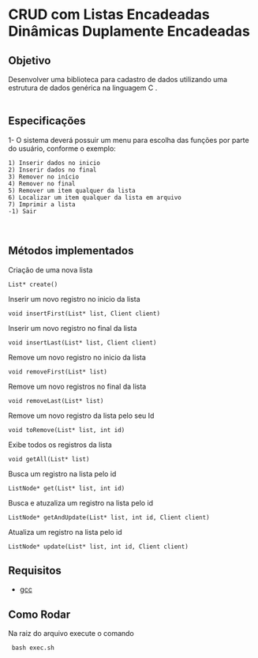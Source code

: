 # CRUD com Listas Encadeadas Dinâmicas Duplamente Encadeadas
## Objetivo

Desenvolver uma biblioteca para cadastro de dados utilizando uma estrutura de dados genérica na linguagem C .
<br>
<br>

## Especificações

1- O sistema deverá possuir um menu para escolha das funções por parte do usuário, conforme o exemplo:

    1) Inserir dados no inicio
    2) Inserir dados no final
    3) Remover no início
    4) Remover no final
    5) Remover um item qualquer da lista
    6) Localizar um item qualquer da lista em arquivo
    7) Imprimir a lista
    -1) Sair

<br>

## Métodos implementados

Criação de uma nova lista 
```
List* create()
```

Inserir um novo registro no inicio da lista
```
void insertFirst(List* list, Client client) 
```

Inserir um novo registro no final da lista
```
void insertLast(List* list, Client client) 
```

Remove um novo registro no inicio da lista
```
void removeFirst(List* list)
```

Remove um novo registros no final da lista
```
void removeLast(List* list)
```

Remove um novo registro da lista pelo seu Id
```
void toRemove(List* list, int id)
```

Exibe todos os registros da lista
```
void getAll(List* list) 
```

Busca um registro na lista pelo id
```
ListNode* get(List* list, int id)

```

Busca e atuzaliza um registro na lista pelo id
```
ListNode* getAndUpdate(List* list, int id, Client client)
```

Atualiza um registro na lista pelo id
```
ListNode* update(List* list, int id, Client client)
```


## Requisitos 

- [gcc](https://gcc.gnu.org/onlinedocs/)


## Como Rodar
Na raiz do arquivo execute o comando 

<code> bash exec.sh</code>